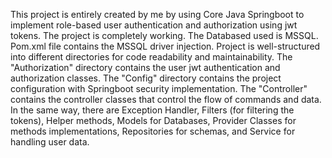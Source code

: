 This project is entirely created by me by using Core Java Springboot to implement role-based user authentication and authorization using jwt tokens.
The project is completely working. The Databased used is MSSQL. Pom.xml file contains the MSSQL driver injection.
Project is well-structured into different directories for code readability and maintainability.
The "Authorization" directory contains the user jwt authentication and authorization classes.
The "Config" directory contains the project configuration with Springboot security implementation.
The "Controller" contains the controller classes that control the flow of commands and data.
In the same way, there are Exception Handler, Filters (for filtering the tokens), Helper methods, Models for Databases, Provider Classes for methods implementations, Repositories for schemas, and Service for handling user data.
